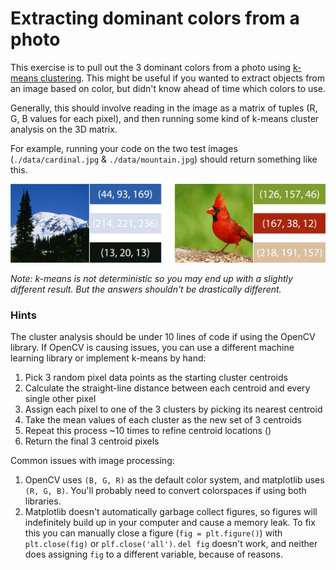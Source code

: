 # Extracting dominant colors from a photo

This exercise is to pull out the 3 dominant colors from a photo using [k-means clustering](https://home.deib.polimi.it/matteucc/Clustering/tutorial_html/kmeans.html). This might be useful if you wanted to extract objects from an image based on color, but didn't know ahead of time which colors to use. 

Generally, this should involve reading in the image as a matrix of tuples (R, G, B values for each pixel), and then running some kind of k-means cluster analysis on the 3D matrix. 

For example, running your code on the two test images (`./data/cardinal.jpg` & `./data/mountain.jpg`) should return something like this. 

![clustering answers](./exercises/answers/kmeans_answers.jpg)

*Note: k-means is not deterministic so you may end up with a slightly different result. But the answers shouldn't be drastically different.*

### Hints

The cluster analysis should be under 10 lines of code if using the OpenCV library. If OpenCV is causing issues, you can use a different machine learning library or implement k-means by hand: 

1. Pick 3 random pixel data points as the starting cluster centroids
2. Calculate the straight-line distance between each centroid and every single other pixel
3. Assign each pixel to one of the 3 clusters by picking its nearest centroid
4. Take the mean values of each cluster as the new set of 3 centroids
5. Repeat this process ~10 times to refine centroid locations ()
6. Return the final 3 centroid pixels

Common issues with image processing: 
1. OpenCV uses `(B, G, R)` as the default color system, and matplotlib uses `(R, G, B)`. You'll probably need to convert colorspaces if using both libraries. 
2. Matplotlib doesn't automatically garbage collect figures, so figures will indefinitely build up in your computer and cause a memory leak. To fix this you can manually close a figure (`fig = plt.figure()`) with `plt.close(fig)` or `plf.close('all')`. `del fig` doesn't work, and neither does assigning `fig` to a different variable, because of reasons.